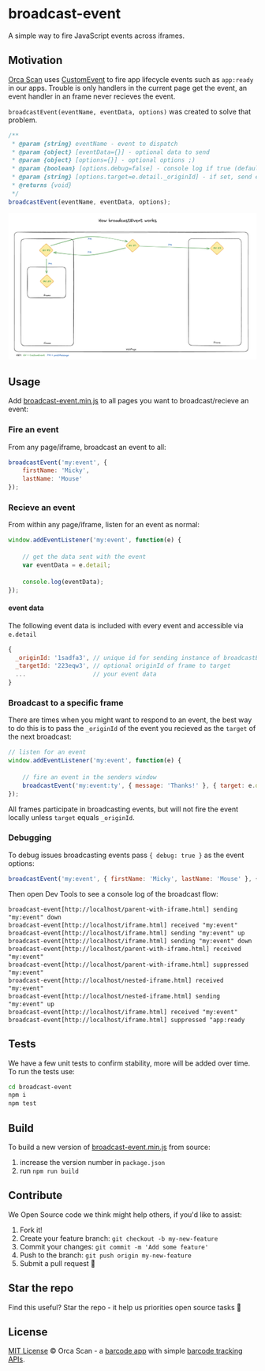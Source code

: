 # broadcast-event

A simple way to fire JavaScript events across iframes.

## Motivation

[Orca Scan](https://orcascan.com) uses [CustomEvent](https://developer.mozilla.org/en-US/docs/Web/API/CustomEvent/CustomEvent) to fire app lifecycle events such as `app:ready` in our apps. Trouble is only handlers in the current page get the event, an event handler in an frame never recieves the event. 

`broadcastEvent(eventName, eventData, options)` was created to solve that problem.

```js
/**
 * @param {string} eventName - event to dispatch
 * @param {object} [eventData={}] - optional data to send
 * @param {object} [options={}] - optional options ;)
 * @param {boolean} [options.debug=false] - console log if true (default false)
 * @param {string} [options.target=e.detail._originId] - if set, send event only to that frame
 * @returns {void}
 */
broadcastEvent(eventName, eventData, options);
```

![How broadcastEvent works](docs/how-broadcast-event-works.png)

## Usage

Add [broadcast-event.min.js](dist/broadcast-event.min.js) to all pages you want to broadcast/recieve an event:

### Fire an event

From any page/iframe, broadcast an event to all:

```js
broadcastEvent('my:event', {
    firstName: 'Micky',
    lastName: 'Mouse'
});
```

### Recieve an event

From within any page/iframe, listen for an event as normal:

```js
window.addEventListener('my:event', function(e) {

    // get the data sent with the event
    var eventData = e.detail;

    console.log(eventData);
});
```

#### event data

The following event data is included with every event and accessible via `e.detail`

```js
{
  _originId: '1sadfa3', // unique id for sending instance of broadcastEvent
  _targetId: '223eqw3', // optional originId of frame to target
  ...                   // your event data
}
```

### Broadcast to a specific frame

There are times when you might want to respond to an event, the best way to do this is to pass the `_originId` of the event you recieved as the `target` of the next broadcast:

```js
// listen for an event
window.addEventListener('my:event', function(e) {

    // fire an event in the senders window
    broadcastEvent('my:event:ty', { message: 'Thanks!' }, { target: e.detail._originId });
});
```

All frames participate in broadcasting events, but will not fire the event locally unless `target` equals `_originId`.

### Debugging

To debug issues broadcasting events pass `{ debug: true }` as the event options:

```js
broadcastEvent('my:event', { firstName: 'Micky', lastName: 'Mouse' }, { debug: true });
```

Then open Dev Tools to see a console log of the broadcast flow:

```
broadcast-event[http://localhost/parent-with-iframe.html] sending "my:event" down
broadcast-event[http://localhost/iframe.html] received "my:event"
broadcast-event[http://localhost/iframe.html] sending "my:event" up
broadcast-event[http://localhost/iframe.html] sending "my:event" down
broadcast-event[http://localhost/parent-with-iframe.html] received "my:event"
broadcast-event[http://localhost/parent-with-iframe.html] suppressed "my:event"
broadcast-event[http://localhost/nested-iframe.html] received "my:event"
broadcast-event[http://localhost/nested-iframe.html] sending "my:event" up
broadcast-event[http://localhost/iframe.html] received "my:event"
broadcast-event[http://localhost/iframe.html] suppressed "app:ready
```

## Tests

We have a few unit tests to confirm stability, more will be added over time. To run the tests use:

```bash
cd broadcast-event
npm i
npm test
```

## Build

To build a new version of [broadcast-event.min.js](dist/broadcast-event.min.js) from source:
1. increase the version number in `package.json`
2. run `npm run build`

## Contribute

We Open Source code we think might help others, if you'd like to assist:

1. Fork it!
2. Create your feature branch: `git checkout -b my-new-feature`
3. Commit your changes: `git commit -m 'Add some feature'`
4. Push to the branch: `git push origin my-new-feature`
5. Submit a pull request 🙏

## Star the repo

Find this useful? Star the repo - it help us priorities open source tasks 🌟

## License

[MIT License](LICENSE) © Orca Scan - a [barcode app](https://orcascan.com) with simple [barcode tracking APIs](https://orcascan.com/guides?tag=for-developers).
